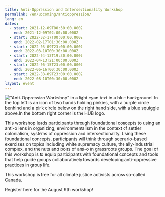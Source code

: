 ```yaml
---
title: Anti-Oppression and Intersectionality Workshop
permalink: /en/upcoming/antioppression/
lang: en
dates:
  - start: 2021-12-09T00:30:00.000Z
    end: 2021-12-09T02:00:00.000Z
  - start: 2022-02-17T00:00:00.000Z
    end: 2022-02-17T01:30:00.000Z
  - start: 2022-03-09T23:00:00.000Z
    end: 2022-03-10T00:30:00.000Z
  - start: 2022-04-13T19:30:00.000Z
    end: 2022-04-13T21:00:00.000Z
  - start: 2022-06-15T23:00:00.000Z
    end: 2022-06-16T00:30:00.000Z
  - start: 2022-08-09T23:00:00.000Z
    end: 2022-08-10T00:30:00.000Z
layout: event
---
```

!["Anti-Oppression Workshop" in a light cyan text in a blue background. In the top left is an icon of two hands holding pinkies, with a purple circle benhind and a pink circle below on the right hand side, with a blue squiggle above.In the bottom right corner is the HUB logo.](/media/anti-oppression_and_intersectionality_websitezoom_banner.png "Anti-Oppression Workshop")

<!--StartFragment-->

This workshop leads participants through foundational concepts to using an anti-o lens in organizing; environmentalism in the context of settler colonialism, systems of oppression and intersectionality. Using these foundational concepts, participants will think through scenario-based exercises on topics including white supremacy culture, the ally-industrial complex, and the nuts and bolts of anti-o in grassroots groups. The goal of this workshop is to equip participants with foundational concepts and tools that help guide groups collaboratively towards developing anti-oppressive practices in group life.

This workshop is free for all climate justice activists across so-called Canada.

<!--EndFragment-->

Register here for the August 9th workshop!